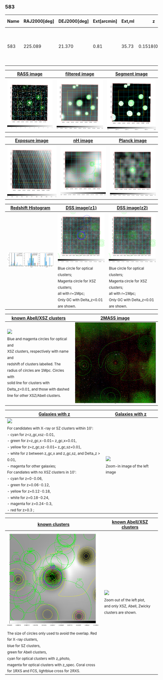<div STYLE="page-break-after: always;"></div>

### 583

|Name|RAJ2000[deg]|DEJ2000[deg] |Ext[arcmin]| Ext,ml | z | z_src| C|GC(XSZ,Delta_z<0.01)| GC(OPT,Delta_z<0.01)|GC| R_sig[arcmin] | R500[arcmin] | R500[Mpc]| CRsig[c/s] | CR500[c/s] |L500[1E44 erg/s]|F500[1E-12 erg/s/cm^2]| M500[1E14 Msun]|Tx[keV]|Cnt_sig|Beta|Rc[arcmin]|Comment|Alias|
|---|---|---|---|---|---|------|---|--------|---------|----------|---|---|---|---|---|---|---|---|---|---|---|---|---|---|
|583| 225.089| 21.370| 0.81| 35.73| 0.1518(0.005)| z1, z_xsz| B| F20, MCXC, PSZ2, Tar, XB| A, N, RM, W| A, C, F20, MCXC, N, PSZ2, Tar, W, XB| 5.875| 7.947| 1.259| 0.439(0.050)| 0.466(0.052)| 5.615(0.232)| 8.989(0.372)| 6.58(0.13)| 7.19(0.09)| 151.6| 0.914(-0.097+0.061)| 2.469(-0.410+0.290)| -| k013|

|[RASS image](../image/583/583_img.pdf)|[filtered image](../image/583/583_fil.pdf)|[Segment image](../image/583/583_seg.pdf)|
|-------------------|--------------------|-------------------|
| <img src="../image/583/583_img.png" width="300">  | <img src="../image/583/583_fil.png" width="300">   | <img src="../image/583/583_seg.png" width="300">  |

|[Exposure image](../image/583/583_mex.pdf)| [nH image](../image/583/583_nh.pdf)| [Planck image](../image/583/583_p.pdf)|
|-------------------|--------------------|-------------------|
|<img src="../image/583/583_mex.png" width="300">   | <img src="../image/583/583_nh.png" width="300">    | <img src="../image/583/583_p.png" width="300"> |

|[Redshift Histogram](../image/583/583_zg.pdf) | [DSS image(z1)](../image/583/583_dss_z1.pdf)      |  [DSS image(z2)](../image/583/583_dss_z2.pdf)    |
|-------------------|--------------------|-------------------|
|<img src="../image/583/583_zg.png" width="300"> |<img src="../image/583/583_dss_z1.png" width="300"> <sub><br>Blue circle for optical clusters; <br>Magenta circle for XSZ clusters; <br>all with r=1Mpc; <br>Only GC with Delta_z<0.01 are shown. </sub>| <img src="../image/583/583_dss_z2.png" width="300"><sub><br>Blue circle for optical clusters; <br>Magenta circle for XSZ clusters; <br>all with r=1Mpc; <br>Only GC with Delta_z<0.01 are shown. </sub> |

|[known Abell/XSZ clusters](../image/583/583_m.pdf) | [2MASS image](../image/583/583_2mass.pdf)      |
|-------------------|-------------------|
|<img src=../image/583/583_m.png width="300"> <br><sub>Blue and magenta circles for optical and <br>XSZ clusters, respectively with name and <br>redshift of clusters labelled. The <br>radius of circles are 1Mpc. Circles with <br>solid line for clusters with <br>Delta_z<0.01, and those with dashed <br>line for other XSZ/Abell clusters.        </sub>|<img src="../image/583/583_2mass.png" width="300">  |

|[Galaxies with z](../image/583/583_opt_ned.pdf) |[Galaxies with z](../image/583/583_opt_ned_zoom.pdf) |
|-------------------|-------------------|
| <img src=../image/583/583_opt_ned.png width="300"> <br><sub> For candidates with X-ray or SZ clusters within 10': <br> - cyan for z<z_gc,xsz-0.01, <br> - green for z=z_gc,x-0.01~ z_gc,x+0.01, <br> - yellow for z=z_gc,sz-0.01~ z_gc,sz+0.01, <br> - white for z between z_gc,x and z_gc,sz, and Delta_z > 0.01, <br> - magenta for other galaxies; <br>For candiates with no XSZ clusters in 10': <br> - cyan for z=0-0.06, <br> - green for z=0.06-0.12, <br> - yellow for z=0.12-0.18, <br> - white for z=0.18-0.24, <br> - magenta for z=0.24-0.3, <br> - red for z>0.3 ;  </sub>|<img src=../image/583/583_opt_ned_zoom.png width="300">  <br><sub> Zoom-in image of the left image</sub>|

|[known clusters](../image/583/583_gc.pdf) |[known Abell/XSZ clusters](../image/583/583_gc_large.pdf) |
|-------------------|-------------------|
| <img src=../image/583/583_gc.png width="300"> <br><sub> The size of circles only used to avoid the overlap. Red for X-ray clusters, <br> blue for SZ clusters, <br> green for Abell clusters, <br> cyan for optical clusters with z_photo, <br> magenta for optical clusters with z_spec. Coral cross for 1RXS and FCS, lightblue cross for 2RXS. </sub>|<img src=../image/583/583_gc_large.png width="300"> <br><sub> Zoom out of the left plot, <br> and only XSZ, Abell, Zwicky clusters are shown. </sub> |



